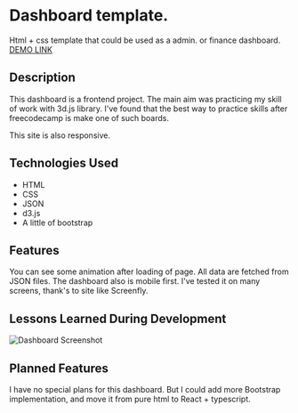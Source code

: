 # Dashboard template.
Html + css template that could be used as a admin. or finance dashboard. 
[DEMO LINK](https://eugenelapanik.com/dashboard/)

## Description
This dashboard is a frontend project. The main aim was practicing my skill of work with 3d.js library. I've found that the best way to practice skills after freecodecamp is make one of such boards. 

This site is also responsive. 

## Technologies Used

- HTML
- CSS
- JSON
- d3.js
- A little of bootstrap

## Features
You can see some animation after loading of page. All data are fetched from JSON files. 
The dashboard also is mobile first. I've tested it on many screens, thank's to site like Screenfly. 


## Lessons Learned During Development

![Dashboard Screenshot](Screenshot.png "Auction app Screenshot")


## Planned Features
I have no special plans for this dashboard. But I could add more Bootstrap implementation, 
and move it from pure html to React + typescript. 
